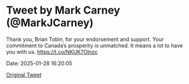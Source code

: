 # Tweet by Mark Carney (@MarkJCarney)

Thank you, Brian Tobin, for your endorsement and support. Your commitment to Canada’s prosperity is unmatched. It means a lot to have you with us. https://t.co/NKUK7Olnzc

Date: 2025-01-28 16:20:05

[Original Tweet](https://x.com/MarkJCarney/status/1884275265104441502)
